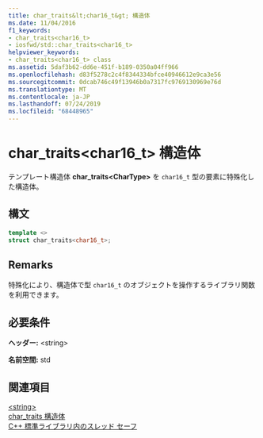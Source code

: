 ```yaml
---
title: char_traits&lt;char16_t&gt; 構造体
ms.date: 11/04/2016
f1_keywords:
- char_traits<char16_t>
- iosfwd/std::char_traits<char16_t>
helpviewer_keywords:
- char_traits<char16_t> class
ms.assetid: 5daf3b62-dd6e-451f-b189-0350a04ff966
ms.openlocfilehash: d83f5278c2c4f8344334bfce40946612e9ca3e56
ms.sourcegitcommit: 0dcab746c49f13946b0a7317fc9769130969e76d
ms.translationtype: MT
ms.contentlocale: ja-JP
ms.lasthandoff: 07/24/2019
ms.locfileid: "68448965"
---
```

# <a name="chartraitsltchar16tgt-struct"></a>char_traits&lt;char16_t&gt; 構造体

テンプレート構造体 **char_traits\<CharType>** を `char16_t` 型の要素に特殊化した構造体。

## <a name="syntax"></a>構文

```cpp
template <>
struct char_traits<char16_t>;
```

## <a name="remarks"></a>Remarks

特殊化により、構造体で型 `char16_t` のオブジェクトを操作するライブラリ関数を利用できます。

## <a name="requirements"></a>必要条件

**ヘッダー:** \<string>

**名前空間:** std

## <a name="see-also"></a>関連項目

[\<string>](../standard-library/string.md)\
[char_traits 構造体](../standard-library/char-traits-struct.md)\
[C++ 標準ライブラリ内のスレッド セーフ](../standard-library/thread-safety-in-the-cpp-standard-library.md)
